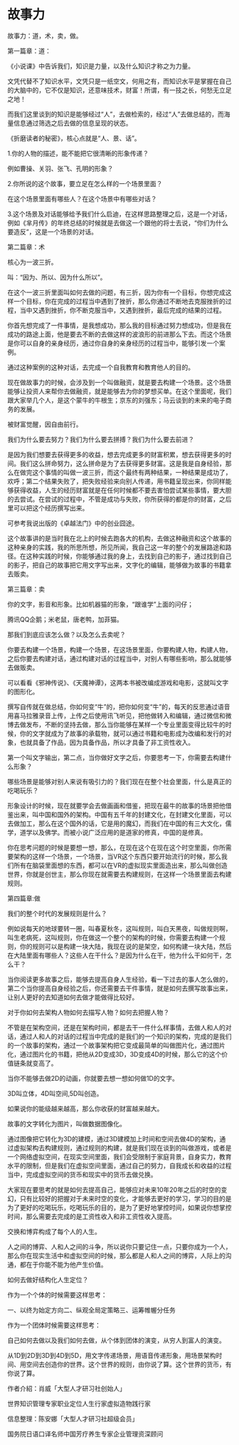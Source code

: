 # 故事力

故事力：道，术，卖，做。

第一篇章：道：

《小说课》中告诉我们，知识是力量，以及什么知识才称之为力量。

文凭代替不了知识水平，文凭只是一纸空文，何用之有，而知识水平是掌握在自己的大脑中的，它不仅是知识，还意味技术，财富！所谓，有一技之长，何愁无立足之地！

而我们这里谈到的知识是能够经过“人”，去做检索的，经过“人”去做总结的，而海量信息通过筛选之后去做的信息呈现的状态。

《折磨读者的秘密》，核心点就是“人、景、话”。

1.你的人物的描述，能不能把它很清晰的形象传递？

例如曹操、关羽、张飞、孔明的形象？

2.你所说的这个故事，要立足在怎么样的一个场景里面？

在这个场景里面有哪些人？在这个场景中有哪些对话？

3.这个场景及对话能够给予我们什么启迪，在这样思路整理之后，这是一个对话，例如《芈月传》的年终总结的时候就是去做这一个跟他的将士去说，“你们为什么要造反”，这是一个场景的对话。

第二篇章：术

核心为一波三折。

叫：“因为、所以、因为什么所以”。

在这个一波三折里面叫如何去做的问题，有三折，因为你有一个目标，你想完成这样一个目标，你在完成的过程当中遇到了挫折，那么你通过不断地去克服挫折的过程，当中又遇到挫折，你不断克服当中，又遇到挫折，最后完成的结果的过程。

你首先想完成了一件事情，是我想成功，那么我的目标通过努力想成功，但是我在成功的路途上面，他是要去不断的去做这样的波浪形的前进那么下去。而这个场景是你可以自身的亲身经历，通过你自身的亲身经历的过程当中，能够引发一个案例。

通过这种案例的这种对话，去完成一个自我教育和教育他人的目的。

现在做故事力的时候，会涉及到一个叫做融资，就是要去构建一个场景。这个场景能够让投资人来帮你去做融资，就是能够去为你的梦想买单。在这个里面呢，我们跟大家举几个人，是这个蒙牛的牛根生；京东的刘强东；马云谈到的未来的电子商务的发展。

被财富觉醒，因自由前行。

我们为什么要去努力？我们为什么要去拼搏？我们为什么要去前进？

是因为我们想要去获得更多的收益，想去完成更多的财富积累，想去获得更多的时间。我们这么拼命努力，这么拼命是为了去获得更多财富。这是我是自身经验，那么在做完这个事情的叫做一波三折，而这个最终有两种结果，一种结果是成功了，欢呼；第二个结果失败了，把失败经验来向别人传递，用书籍呈现出来，你同样能够获得收益，人生的经历财富就是在任何时候都不要去害怕尝试某些事情，要大胆的去尝试。在尝试的过程中，不管是成功与失败，你所获得的都是你的财富，之后里可以把这个经历撰写出来。

可参考我说出版的《卓越法门》中的创业囧途。

这个故事讲的是当时我在北上的时候去跑各大的机构，去做这种融资和这个故事的这种亲身的实践，我的所思所想，所见所闻，我自己这一年的整个的发展路途和路径。在这种实践的时候，你能够通过我的身上，去找到自己的影子，通过找到自己的影子，把自己的故事把它用文字写出来，文字化的编辑，能够做为故事的书籍拿去贩卖。

第三篇章：卖

你的文字，影音和形象。比如机器猫的形象，“跟谁学”上面的问仔；

腾讯QQ企鹅；米老鼠，唐老鸭，加菲猫。

那我们到底应该怎么做？以及怎么去卖呢？

你要去构建一个场景，构建一个场景，在这场景里面，你要构建人物，构建人物，之后你要去构建对话，通过构建对话的过程当中，对别人有哪些影响，那么就能够去做贩卖。

可以看看《邪神传说》、《天魔神谭》，这两本书被改编成游戏和电影，这就叫文字的图形化。

撰写自传就在做总结，你如何变“牛”的，把你如何变“牛”的，每天的反思通过语音用喜马拉雅录音上传，上传之后使用讯飞听见，把他做转入和编辑，通过微信和微博去做发布，不断的坚持去做，那么当你能够在某样一个专业里面变得比较牛的时候，你的文字就成为了故事的承载物，就可以通过书籍和电影成为改编和发行的对象，也就具备了作品，因为具备作品，所以才具备了非工资性收入。

第一个叫文字输出，第二点，当你做好文字之后，你要思考一下，你需要去构建什么形象？

哪些场景是能够对别人来说有吸引力的？我们现在在整个社会里面，什么是真正的吃喝玩乐？

形象设计的时候，现在就要学会去做画画和借鉴，把现在最牛的故事的场景把他借鉴出来，叫中国和国外的架构。中国有五千年的封建文化，在封建文化里面，可以去做加工，那么在这个国外的话，它是用的魔幻，而我们在中国的有三大文化，儒学，道学以及佛学。而被小说广泛应用的是道家的修真，中国的是修真。

你在思考问题的时候是要想一想，那么，在现在这个在现在这个时空里面，你所需要架构的这样一个场景，一个场景，当VR这个东西只要开始流行的时候，那么我们所有在脑袋里面想的东西，都可以在VR的虚拟现实里面造出来，那么叫做创造世界，你就是创世主，那么你现在就需要去构建规则，在这样一个场景里面去构建规则。

第四篇章:做

我们的整个时代的发展规则是什么？

例如说每天的地球要转一圈，叫春夏秋冬，这叫规则，叫白天黑夜，叫做规则啊，叫生老病死，这叫规则，你在做这一个整个的架构的时候，你需要去构建一个规则，你的规则可以是构建一块大陆，我现在说的是架空，如何构建一块大陆，然后在大陆里面有哪些人？这些人在干什么？是因为什么在干，他为什么干如何干，怎么干？

当你阅读更多故事之后，能够去提高自身人生经验，看一下过去的事人怎么做的，第二个当你提高自身经验之后，你还需要去干件事情，就是如何去撰写故事出来，让别人更好的去知道如何去做才能做得比较好。

对于你如何去架构人物如何去描写人物？如何去把握人物？

不管是在架构空间，还是在架构时间，都是去干一件什么样事情，去做人和人的对话，通过人和人的对话的过程当中完成的是我们的一个知识的架构，完成的是我们的一个故事的架构，通过一个故事架构把它变成最简单的叫做图片化，通过图片化，通过图片化的书籍，把他从2D变成3D，3D变成4D的时候，那么它的这个价值链条就变高了。

当你不能够去做2D的动画，你就要去想一想如何做1D的文字。

3D叫立体，4D叫空间,5D叫创造。

如果说你的能级越来越高，那么你收获的财富越来越大。

故事的文字转化为图片，叫做数据图像化。

通过图像把它转化为3D的建模，通过3D建模加上时间和空间去做4D的架构，通过虚拟架构去构建规则，通过规则的构建，就是我们现在谈到的叫做游戏，或者是一个网络虚拟空间，在现实空间里面，我们会受限制于家庭背景，自身实力，教育水平的限制，但是我们在虚拟空间里面，通过自己的努力，自我成长和收益的过程当中，完成虚拟空间的货币和现实中的货币去做兑换。

大家现在要思考的就是如何去提高自己，能够应对未来10年20年之后的时空的变幻，只有比较好的把握对于未来时空的变化，才能够去更好的学习，学习的目的是为了更好的吃喝玩乐，吃喝玩乐的目的，是为了更好地掌控时间，如果说你想掌控时间，那么需要去完成的是工资性收入和非工资性收入提高。

交换和博弈构成了每个人的人生。

人之间的博弈、人和人之间的斗争，所以说你只要记住一点，只要你成为一个人，那么你在现实生活中和虚拟空间的时候，那么都是人和人之间的博弈，人际上的沟通，都在于你能不能为他产生价值。

如何去做好结构化人生定位？

作为一个个体的时候需要这样思考：

一、以终为始定方向二、纵观全局定策略三、运筹帷幄分任务

作为一个团体时候需要这样思考：

自己如何去做以及我们如何去做，从个体到团体的演变，从穷人到富人的演变。

从1D到2D到3D到4D到5D，用文字传递场景，用语音传递形象，用场景架构时间、用空间去创造你的世界。这个世界的规则，由你说了算。这个世界的货币，有你说了算。

作者介紹：肖威「大型人才研习社创始人」

世界知识管理专家职业定位人生行家虚拟造物践行家

信息整理：陈安娜「大型人才研习社超级会员」

国务院日语口译名师中国芳疗养生专家企业管理资深顾问
